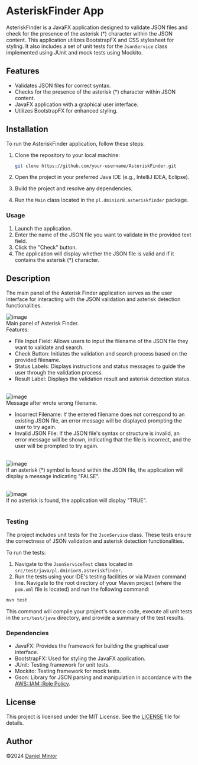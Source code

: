# AsteriskFinder App

AsteriskFinder is a JavaFX application designed to validate JSON files and check for the presence of the asterisk (*) character within the JSON content. 
This application utilizes BootstrapFX and CSS stylesheet for styling. It also includes a set of unit tests for the `JsonService` class implemented using JUnit and mock tests using Mockito.

## Features

- Validates JSON files for correct syntax.
- Checks for the presence of the asterisk (*) character within JSON content.
- JavaFX application with a graphical user interface.
- Utilizes BootstrapFX for enhanced styling.

## Installation

To run the AsteriskFinder application, follow these steps:

1. Clone the repository to your local machine:

   ```bash
   git clone https://github.com/your-username/AsteriskFinder.git
   ```

2. Open the project in your preferred Java IDE (e.g., IntelliJ IDEA, Eclipse).

3. Build the project and resolve any dependencies.

4. Run the `Main` class located in the `pl.dminior8.asteriskfinder` package.

### Usage

1. Launch the application.
2. Enter the name of the JSON file you want to validate in the provided text field.
3. Click the "Check" button.
4. The application will display whether the JSON file is valid and if it contains the asterisk (*) character.


## Description
The main panel of the Asterisk Finder application serves as the user interface for interacting 
with the JSON validation and asterisk detection functionalities.

![image](https://github.com/dminior8/asteriskFinder/assets/86890266/77dcd8e3-9a66-4944-a5b1-e6386fdd3b41)</br>
Main panel of Asterisk Finder.</br>
Features:
* File Input Field: Allows users to input the filename of the JSON file they want to validate and search.
* Check Button: Initiates the validation and search process based on the provided filename.
* Status Labels: Displays instructions and status messages to guide the user through the validation process.
* Result Label: Displays the validation result and asterisk detection status.</br></br>

![image](https://github.com/dminior8/asteriskFinder/assets/86890266/c501dd35-ea86-458e-98a2-421d39770b70)</br>
Message after wrote wrong filename.</br>
* Incorrect Filename: If the entered filename does not correspond to an existing JSON file, an error message will be displayed prompting the user to try again.
* Invalid JSON File: If the JSON file's syntax or structure is invalid, an error message will be shown, 
indicating that the file is incorrect, and the user will be prompted to try again.</br></br>

![image](https://github.com/dminior8/asteriskFinder/assets/86890266/cc72c93e-b0bb-47b4-8e0b-eac590af00b5)</br>
If an asterisk (*) symbol is found within the JSON file, the application will display a message indicating "FALSE".</br></br>



![image](https://github.com/dminior8/asteriskFinder/assets/86890266/915ad05d-5b03-488f-9b75-dc22cebe2b2c)</br>
If no asterisk is found, the application will display "TRUE".</br></br>

### Testing

The project includes unit tests for the `JsonService` class. These tests ensure the correctness of JSON validation and asterisk detection functionalities.

To run the tests:

1. Navigate to the `JsonServiceTest` class located in `src/test/java/pl.dminior8.asteriskfinder`.
2. Run the tests using your IDE's testing facilities or via Maven command line. Navigate to the root directory of your Maven project (where the `pom.xml` file is located) and run the following command:

```bash
mvn test
```
This command will compile your project's source code, execute all unit tests in the `src/test/java` directory, and provide a summary of the test results.

### Dependencies

- JavaFX: Provides the framework for building the graphical user interface.
- BootstrapFX: Used for styling the JavaFX application.
- JUnit: Testing framework for unit tests.
- Mockito: Testing framework for mock tests.
- Gson: Library for JSON parsing and manipulation in accordance with the [AWS::IAM::Role Policy](https://docs.aws.amazon.com/AWSCloudFormation/latest/UserGuide/aws-properties-iam-role-policy.html).


## License

This project is licensed under the MIT License. See the [LICENSE](LICENSE) file for details.

## Author

©2024 [Daniel Minior](https://github.com/dminior8)

